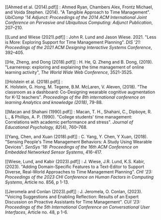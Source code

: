 [[Ahmed et al. (2014).pdf]] : Ahmed Ryan, Chambers Alex, Frontz Michael, and Voida Stephen. (2014). "A Tangible Approach to Time Management". *UbiComp '14 Adjunct: Proceedings of the 2014 ACM International Joint Conference on Pervasive and Ubiquitous Computing: Adjunct Publication*, 207–210.

[[Lund and Wiese (2021).pdf]] : John R. Lund and Jason Wiese. 2021. "Less is More: Exploring Support for Time Management Planning". *DIS '21: Proceedings of the 2021 ACM Designing Interactive Systems Conference*, 392–405. 

[[He, Zheng, and Dong (2018).pdf]] : H. He, Q. Zheng and B. Dong, (2019). "Learnerexp: exploring and explaining the time management of online learning activity", _The World Wide Web Conference_, 3521-3525.

[[Holstein et al. (2018).pdf]] : K. Holstein, G. Hong, M. Tegene, B.M. McLaren, V. Aleven, (2018). "The classroom as a dashboard: Co-Designing wearable cognitive augmentation for K-12 teachers". *Proceedings of the 8th international conference on learning Analytics and knowledge (2018)*, 79-88.

[[Macan and Shahani (1990).pdf]] : Macan, T. H., Shahani, C., Dipboye, R. L., & Phillips, A. P. (1990). "College students' time management: Correlations with academic performance and stress". _Journal of Educational Psychology, 82_(4), 760–768.

[[Yang, Chen, and Xuan (2018).pdf]] : C. Yang, Y. Chen, Y Xuan, (2018). "Sensing People's Time Management Behaviors: A Study Using Wearable Devices". *SenSys '18: Proceedings of the 16th ACM Conference on Embedded Networked Sensor Systems*, 416-417. 

[[Wiese, Lund, and Kabir (2023).pdf]] : J. Wiese, J.R. Lund, K.S. Kabir, (2023). "Adding Domain-Specific Features to a Text-Editor to Support Diverse, Real-World Approaches to Time Management Planning". *CHI '23: Proceedings of the 2023 CHI Conference on Human Factors in Computing Systems*, Article no. 856, p 1-13. 

[[Jeromela and Conlan (2023).pdf]] : J. Jeromela, O. Conlan, (2023). "Voicing Suggestions and Enabling Reflection: Results of an Expert Discussion on Proactive Assistants for Time Management". *CUI '23: Proceedings of the 5th International Conference on Conversational User Interfaces*, Article no. 48, p 1-6. 

